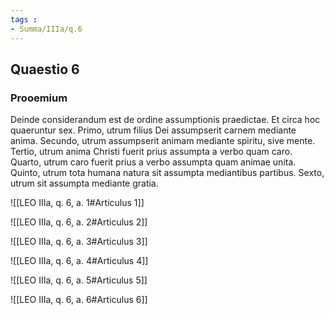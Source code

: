 ```yaml
---
tags : 
- Summa/IIIa/q.6
---
```


## Quaestio 6

### Prooemium

Deinde considerandum est de ordine assumptionis praedictae. Et circa hoc quaeruntur sex. Primo, utrum filius Dei assumpserit carnem mediante anima. Secundo, utrum assumpserit animam mediante spiritu, sive mente. Tertio, utrum anima Christi fuerit prius assumpta a verbo quam caro. Quarto, utrum caro fuerit prius a verbo assumpta quam animae unita. Quinto, utrum tota humana natura sit assumpta mediantibus partibus. Sexto, utrum sit assumpta mediante gratia.

![[LEO IIIa, q. 6, a. 1#Articulus 1]]

![[LEO IIIa, q. 6, a. 2#Articulus 2]]

![[LEO IIIa, q. 6, a. 3#Articulus 3]]

![[LEO IIIa, q. 6, a. 4#Articulus 4]]

![[LEO IIIa, q. 6, a. 5#Articulus 5]]

![[LEO IIIa, q. 6, a. 6#Articulus 6]]


